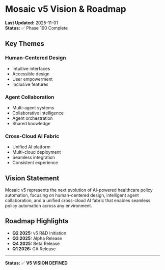 # Mosaic v5 Vision & Roadmap

**Last Updated:** 2025-11-01  
**Status:** ✅ Phase 160 Complete

## Key Themes

### Human-Centered Design

- Intuitive interfaces
- Accessible design
- User empowerment
- Inclusive features

### Agent Collaboration

- Multi-agent systems
- Collaborative intelligence
- Agent orchestration
- Shared knowledge

### Cross-Cloud AI Fabric

- Unified AI platform
- Multi-cloud deployment
- Seamless integration
- Consistent experience

## Vision Statement

Mosaic v5 represents the next evolution of AI-powered healthcare policy automation, focusing on human-centered design, intelligent agent collaboration, and a unified cross-cloud AI fabric that enables seamless policy automation across any environment.

## Roadmap Highlights

- **Q2 2025:** v5 R&D Initiation
- **Q3 2025:** Alpha Release
- **Q4 2025:** Beta Release
- **Q1 2026:** GA Release

---

**Status:** ✅ **V5 VISION DEFINED**
